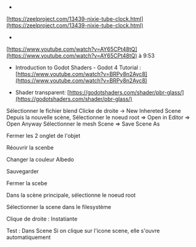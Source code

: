 


*
[https://zeelproject.com/13439-nixie-tube-clock.html](https://zeelproject.com/13439-nixie-tube-clock.html)


*
[https://www.youtube.com/watch?v=AY65CPt48tQ](https://www.youtube.com/watch?v=AY65CPt48tQ) à 9:53


* Introduction to Godot Shaders - Godot 4 Tutorial :
[https://www.youtube.com/watch?v=BRPy8n2Ayc8](https://www.youtube.com/watch?v=BRPy8n2Ayc8)


* Shader transparent: 
[https://godotshaders.com/shader/pbr-glass/](https://godotshaders.com/shader/pbr-glass/)




Sélectionner le fichier blend
Clicke de droite -> New Inhereted Scene
Depuis la nouvelle scène, Sélectionner le noeud root => Open in Editor => Open Anyway
Sélectionner le mesh
Scene => Save Scene As

Fermer les 2 onglet de l'objet


Réouvrir la scenbe

Changer la couleur Albedo

Sauvegarder


Fermer la scebe


Dans la scène principale, sélectionne le noeud root

Sélectionner la scene dans le filesystème

Clique de droite : Instatiante



Test : 
Dans Scene
Si on clique sur l'icone scene, elle s'ouvre  automatiquement

